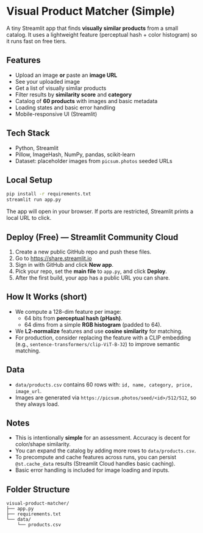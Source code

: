 # Visual Product Matcher (Simple)

A tiny Streamlit app that finds **visually similar products** from a small catalog.
It uses a lightweight feature (perceptual hash + color histogram) so it runs fast on free tiers.

## Features
- Upload an image **or** paste an **image URL**
- See your uploaded image
- Get a list of visually similar products
- Filter results by **similarity score** and **category**
- Catalog of **60 products** with images and basic metadata
- Loading states and basic error handling
- Mobile-responsive UI (Streamlit)

## Tech Stack
- Python, Streamlit
- Pillow, ImageHash, NumPy, pandas, scikit-learn
- Dataset: placeholder images from `picsum.photos` seeded URLs

## Local Setup
```bash
pip install -r requirements.txt
streamlit run app.py
```

The app will open in your browser. If ports are restricted, Streamlit prints a local URL to click.

## Deploy (Free) — Streamlit Community Cloud
1. Create a new public GitHub repo and push these files.
2. Go to https://share.streamlit.io
3. Sign in with GitHub and click **New app**.
4. Pick your repo, set the **main file** to `app.py`, and click **Deploy**.
5. After the first build, your app has a public URL you can share.

## How It Works (short)
- We compute a 128-dim feature per image:
  - 64 bits from **perceptual hash (pHash)**.
  - 64 dims from a simple **RGB histogram** (padded to 64).
- We **L2-normalize** features and use **cosine similarity** for matching.
- For production, consider replacing the feature with a CLIP embedding (e.g., `sentence-transformers/clip-ViT-B-32`)
  to improve semantic matching.

## Data
- `data/products.csv` contains 60 rows with: `id, name, category, price, image_url`.
- Images are generated via `https://picsum.photos/seed/<id>/512/512`, so they always load.

## Notes
- This is intentionally **simple** for an assessment. Accuracy is decent for color/shape similarity.
- You can expand the catalog by adding more rows to `data/products.csv`.
- To precompute and cache features across runs, you can persist `@st.cache_data` results (Streamlit Cloud handles basic caching).
- Basic error handling is included for image loading and inputs.

## Folder Structure
```text
visual-product-matcher/
├── app.py
├── requirements.txt
└── data/
    └── products.csv
```
